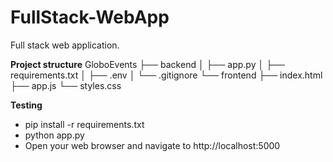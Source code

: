 # FullStack-WebApp
Full stack web application.


**Project structure**
GloboEvents
├── backend
│   ├── app.py
│   ├── requirements.txt
│   ├── .env
│   └── .gitignore
└── frontend
    ├── index.html
    ├── app.js
    └── styles.css


**Testing**
- pip install -r requirements.txt
- python app.py
- Open your web browser and navigate to http://localhost:5000